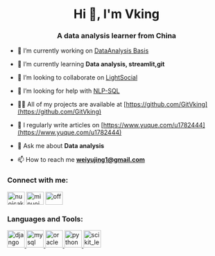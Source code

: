 <h1 align="center">Hi 👋, I'm Vking</h1>
<h3 align="center">A data analysis learner from China</h3>

- 🔭 I’m currently working on [DataAnalysis Basis](https://github.com/GitVking/DataAnalysis)

- 🌱 I’m currently learning **Data analysis, streamlit,git**

- 👯 I’m looking to collaborate on [LightSocial](https://github.com/GitVking/LightSocial)

- 🤝 I’m looking for help with [NLP-SQL](https://github.com/GitVking/NLP-SQL)

- 👨‍💻 All of my projects are available at [https://github.com/GitVking](https://github.com/GitVking)

- 📝 I regularly write articles on [https://www.yuque.com/u1782444](https://www.yuque.com/u1782444)

- 💬 Ask me about **Data analysis**

- 📫 How to reach me **weiyujing1@gmail.com**

<h3 align="left">Connect with me:</h3>
<p align="left">
<a href="https://twitter.com/nuoicake" target="blank"><img align="center" src="https://cdn.jsdelivr.net/npm/simple-icons@3.0.1/icons/twitter.svg" alt="nuoicake" height="30" width="40" /></a>
<a href="https://instagram.com/minuoi2288" target="blank"><img align="center" src="https://cdn.jsdelivr.net/npm/simple-icons@3.0.1/icons/instagram.svg" alt="minuoi2288" height="30" width="40" /></a>
<a href="https://www.leetcode.com/off" target="blank"><img align="center" src="https://cdn.jsdelivr.net/npm/simple-icons@3.0.1/icons/leetcode.svg" alt="off" height="30" width="40" /></a>
</p>

<h3 align="left">Languages and Tools:</h3>
<p align="left"> <a href="https://www.djangoproject.com/" target="_blank"> <img src="https://devicons.github.io/devicon/devicon.git/icons/django/django-original.svg" alt="django" width="40" height="40"/> </a> <a href="https://www.mysql.com/" target="_blank"> <img src="https://devicons.github.io/devicon/devicon.git/icons/mysql/mysql-original-wordmark.svg" alt="mysql" width="40" height="40"/> </a> <a href="https://www.oracle.com/" target="_blank"> <img src="https://devicons.github.io/devicon/devicon.git/icons/oracle/oracle-original.svg" alt="oracle" width="40" height="40"/> </a> <a href="https://www.python.org" target="_blank"> <img src="https://devicons.github.io/devicon/devicon.git/icons/python/python-original.svg" alt="python" width="40" height="40"/> </a> <a href="https://scikit-learn.org/" target="_blank"> <img src="https://upload.wikimedia.org/wikipedia/commons/0/05/Scikit_learn_logo_small.svg" alt="scikit_learn" width="40" height="40"/> </a> </p>
